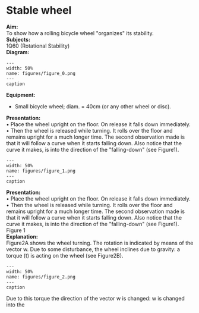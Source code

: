 # Stable wheel 
    
<b> Aim: </b>  
 To show how a rolling bicycle wheel "organizes" its stability.    
<b> Subjects: </b>  
 1Q60 (Rotational Stability)   
<b> Diagram: </b>  
   
```{figure} figures/figure_0.png  
---  
width: 50%  
name: figures/figure_0.png  
---  
caption  
``` 
      
<b> Equipment: </b>  
 
 *  Small bicycle wheel; diam. = 40cm (or any other wheel or disc).
     
<b> Presentation: </b>  
 • Place the wheel upright on the floor. On release it falls down immediately. • Then the wheel is released while turning. It rolls over the floor and remains upright for a much longer time. The second observation made is that it will follow a curve when it starts falling down. Also notice that the curve it makes, is into the direction of the "falling-down" (see Figure1).   
```{figure} figures/figure_1.png  
---  
width: 50%  
name: figures/figure_1.png  
---  
caption  
``` 
     
<b> Presentation: </b>  
 • Place the wheel upright on the floor. On release it falls down immediately. • Then the wheel is released while turning. It rolls over the floor and remains upright for a much longer time. The second observation made is that it will follow a curve when it starts falling down. Also notice that the curve it makes, is into the direction of the "falling-down" (see Figure1).  Figure 1   
<b> Explanation: </b>  
 Figure2A shows the wheel turning. The rotation is indicated by means of the vector w. Due to some disturbance, the wheel inclines due to gravity: a torque (t) is acting on the wheel (see Figure2B).    
```{figure} figures/figure_2.png  
---  
width: 50%  
name: figures/figure_2.png  
---  
caption  
``` 
 Due to this torque the direction of the vector w is changed: w is changed into the 